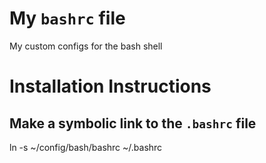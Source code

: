 # My `bashrc` file

My custom configs for the bash shell

# Installation Instructions

## Make a symbolic link to the `.bashrc` file

ln -s ~/config/bash/bashrc ~/.bashrc
